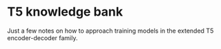 # T5 knowledge bank

Just a few notes on how to approach training models in the extended T5 encoder-decoder family.
